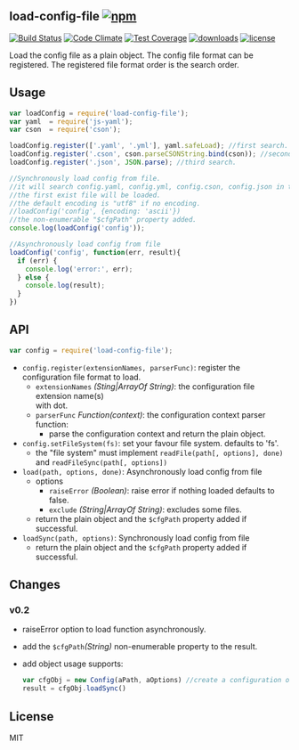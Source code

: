 ## load-config-file [![npm](https://img.shields.io/npm/v/load-config-file.svg)](https://npmjs.org/package/load-config-file)

[![Build Status](https://img.shields.io/travis/snowyu/load-config-file.js/master.svg)](http://travis-ci.org/snowyu/load-config-file.js)
[![Code Climate](https://codeclimate.com/github/snowyu/load-config-file.js/badges/gpa.svg)](https://codeclimate.com/github/snowyu/load-config-file.js)
[![Test Coverage](https://codeclimate.com/github/snowyu/load-config-file.js/badges/coverage.svg)](https://codeclimate.com/github/snowyu/load-config-file.js/coverage)
[![downloads](https://img.shields.io/npm/dm/load-config-file.svg)](https://npmjs.org/package/load-config-file)
[![license](https://img.shields.io/npm/l/load-config-file.svg)](https://npmjs.org/package/load-config-file)

Load the config file as a plain object. The config file format can be registered.
The registered file format order is the search order.

## Usage

```js
var loadConfig = require('load-config-file');
var yaml  = require('js-yaml');
var cson  = require('cson');

loadConfig.register(['.yaml', '.yml'], yaml.safeLoad); //first search.
loadConfig.register('.cson', cson.parseCSONString.bind(cson)); //second search
loadConfig.register('.json', JSON.parse); //third search.

//Synchronously load config from file.
//it will search config.yaml, config.yml, config.cson, config.json in the current folder.
//the first exist file will be loaded.
//the default encoding is "utf8" if no encoding.
//loadConfig('config', {encoding: 'ascii'})
//the non-enumerable "$cfgPath" property added.
console.log(loadConfig('config'));

//Asynchronously load config from file
loadConfig('config', function(err, result){
  if (err) {
    console.log('error:', err);
  } else {
    console.log(result);
  }
})

```

## API

```js
var config = require('load-config-file');
```

* `config.register(extensionNames, parserFunc)`: register the configuration file format to
  load.
  * `extensionNames` *(Sting|ArrayOf String)*: the configuration file extension name(s)   
    with dot.
  * `parserFunc` *Function(context)*: the configuration context parser function:
    * parse the configuration context and return the plain object.
* `config.setFileSystem(fs)`: set your favour file system. defaults to 'fs'.
  * the "file system" must implement `readFile(path[, options], done)` and `readFileSync(path[, options])`
* `load(path, options, done)`: Asynchronously load config from file
  * options
    * `raiseError` *(Boolean)*: raise error if nothing loaded defaults to false.
    * `exclude` *(String|ArrayOf String)*: excludes some files.
  * return the plain object and the `$cfgPath` property added if successful.
* `loadSync(path, options)`: Synchronously load config from file
  * return the plain object and the `$cfgPath` property added if successful.

## Changes

### v0.2

+ raiseError option to load function asynchronously.
+ add the `$cfgPath`*(String)* non-enumerable property to the result.
+ add object usage supports:

    ```js
    var cfgObj = new Config(aPath, aOptions) //create a configuration object.
    result = cfgObj.loadSync()
    ```

## License

MIT
